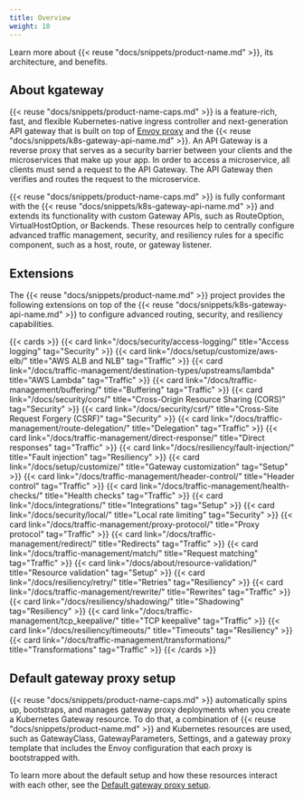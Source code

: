 ```yaml
---
title: Overview
weight: 10
---
```


Learn more about {{< reuse "docs/snippets/product-name.md" >}}, its architecture, and benefits. 

## About kgateway

{{< reuse "docs/snippets/product-name-caps.md" >}} is a feature-rich, fast, and flexible Kubernetes-native ingress controller and next-generation API gateway that is built on top of [Envoy proxy](https://www.envoyproxy.io/) and the {{< reuse "docs/snippets/k8s-gateway-api-name.md" >}}. An API Gateway is a reverse proxy that serves as a security barrier between your clients and the microservices that make up your app. In order to access a microservice, all clients must send a request to the API Gateway. The API Gateway then verifies and routes the request to the microservice.

{{< reuse "docs/snippets/product-name-caps.md" >}} is fully conformant with the {{< reuse "docs/snippets/k8s-gateway-api-name.md" >}} and extends its functionality with custom Gateway APIs, such as RouteOption, VirtualHostOption, or Backends. These resources help to centrally configure advanced traffic management, security, and resiliency rules for a specific component, such as a host, route, or gateway listener.

## Extensions

The {{< reuse "docs/snippets/product-name.md" >}} project provides the following extensions on top of the {{< reuse "docs/snippets/k8s-gateway-api-name.md" >}} to configure advanced routing, security, and resiliency capabilities.

{{< cards >}}
  {{< card link="/docs/security/access-logging/" title="Access logging" tag="Security" >}}
  {{< card link="/docs/setup/customize/aws-elb/" title="AWS ALB and NLB" tag="Traffic" >}}
  {{< card link="/docs/traffic-management/destination-types/upstreams/lambda" title="AWS Lambda" tag="Traffic" >}}
  {{< card link="/docs/traffic-management/buffering/" title="Buffering" tag="Traffic" >}}
  {{< card link="/docs/security/cors/" title="Cross-Origin Resource Sharing (CORS)" tag="Security" >}}
  {{< card link="/docs/security/csrf/" title="Cross-Site Request Forgery (CSRF)" tag="Security" >}}
  {{< card link="/docs/traffic-management/route-delegation/" title="Delegation" tag="Traffic" >}}
  {{< card link="/docs/traffic-management/direct-response/" title="Direct responses" tag="Traffic" >}}
  {{< card link="/docs/resiliency/fault-injection/" title="Fault injection" tag="Resiliency" >}}
  {{< card link="/docs/setup/customize/" title="Gateway customization" tag="Setup" >}}
  {{< card link="/docs/traffic-management/header-control/" title="Header control" tag="Traffic" >}}
  {{< card link="/docs/traffic-management/health-checks/" title="Health checks" tag="Traffic" >}}
  {{< card link="/docs/integrations/" title="Integrations" tag="Setup" >}}
  {{< card link="/docs/security/local/" title="Local rate limiting" tag="Security" >}}
  {{< card link="/docs/traffic-management/proxy-protocol/" title="Proxy protocol" tag="Traffic" >}}
  {{< card link="/docs/traffic-management/redirect/" title="Redirects" tag="Traffic" >}}
  {{< card link="/docs/traffic-management/match/" title="Request matching" tag="Traffic" >}}
  {{< card link="/docs/about/resource-validation/" title="Resource validation" tag="Setup" >}}
  {{< card link="/docs/resiliency/retry/" title="Retries" tag="Resiliency" >}}
  {{< card link="/docs/traffic-management/rewrite/" title="Rewrites" tag="Traffic" >}}
  {{< card link="/docs/resiliency/shadowing/" title="Shadowing" tag="Resiliency" >}}
  {{< card link="/docs/traffic-management/tcp_keepalive/" title="TCP keepalive" tag="Traffic" >}}
  {{< card link="/docs/resiliency/timeouts/" title="Timeouts" tag="Resiliency" >}}
  {{< card link="/docs/traffic-management/transformations/" title="Transformations" tag="Traffic" >}}
{{< /cards >}}

## Default gateway proxy setup

{{< reuse "docs/snippets/product-name-caps.md" >}} automatically spins up, bootstraps, and manages gateway proxy deployments when you create a Kubernetes Gateway resource. To do that, a combination of {{< reuse "docs/snippets/product-name.md" >}} and Kubernetes resources are used, such as GatewayClass, GatewayParameters, Settings, and a gateway proxy template that includes the Envoy configuration that each proxy is bootstrapped with. 

To learn more about the default setup and how these resources interact with each other, see the [Default gateway proxy setup](/docs/setup/default/).